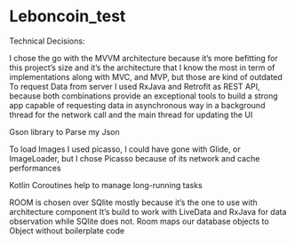 # Leboncoin_test

Technical Decisions:

I chose the go with the MVVM architecture because it’s more befitting for this project’s size and it’s the architecture that I know the most in term of implementations along with MVC, and MVP, but those are kind of outdated To request Data from server I used RxJava and Retrofit as REST API, because both combinations provide an exceptional tools to build a strong app capable of requesting data in asynchronous way in a background thread for the network call and the main thread for updating the UI

Gson library to Parse my Json

To load Images I used picasso, I could have gone with Glide, or ImageLoader, but I chose Picasso because of its network and cache performances

Kotlin Coroutines help to manage long-running tasks

ROOM is chosen over SQlite mostly because it’s the one to use with architecture component It’s build to work with LiveData and RxJava for data observation while SQlite does not. Room maps our database objects to  Object without boilerplate code
